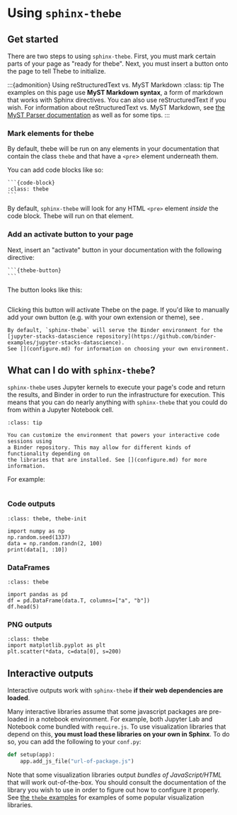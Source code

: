 # Using `sphinx-thebe`

## Get started

There are two steps to using `sphinx-thebe`. First, you must mark certain
parts of your page as "ready for thebe". Next, you must insert a button onto
the page to tell Thebe to initialize.

:::{admonition} Using reStructuredText vs. MyST Markdown
:class: tip
The examples on this page use **MyST Markdown syntax**, a form of markdown that works with Sphinx directives. You can also use reStructuredText if you wish. For information about reStructuredText vs. MyST Markdown, see [the MyST Parser documentation](https://myst-parser.readthedocs.io/en/latest/using/syntax.html) as well as [](examples/rst) for some tips.
:::

### Mark elements for thebe

By default, thebe will be run on any elements in your documentation that contain
the class `thebe` and that have a `<pre`> element underneath them.

You can add code blocks like so:

````
```{code-block}
:class: thebe
```
````

By default, `sphinx-thebe` will look for any HTML `<pre>` element *inside* the code
block. Thebe will run on that element.

### Add an activate button to your page

Next, insert an "activate" button in your documentation with the following
directive:

````
```{thebe-button}
```
````

The button looks like this:

```{thebe-button}
```

Clicking this button will activate Thebe on the page. If you'd like to manually
add your own button (e.g. with your own extension or theme), see [](add-custom-button).

```{note}
By default, `sphinx-thebe` will serve the Binder environment for the
[jupyter-stacks-datascience repository](https://github.com/binder-examples/jupyter-stacks-datascience).
See [](configure.md) for information on choosing your own environment.
```

## What can I do with `sphinx-thebe`?

`sphinx-thebe` uses Jupyter kernels to execute your page's code and return the
results, and Binder in order to run the infrastructure for execution. This means that
you can do nearly anything with `sphinx-thebe` that you could do from within a
Jupyter Notebook cell.

```{admonition} You can customize your environment
:class: tip

You can customize the environment that powers your interactive code sessions using
a Binder repository. This may allow for different kinds of functionality depending on
the libraries that are installed. See [](configure.md) for more information.
```

For example:

```{thebe-button} Launch examples below!
```

### Code outputs

```{code-block}
:class: thebe, thebe-init

import numpy as np
np.random.seed(1337)
data = np.random.randn(2, 100)
print(data[1, :10])
```

### DataFrames

```{code-block}
:class: thebe

import pandas as pd
df = pd.DataFrame(data.T, columns=["a", "b"])
df.head(5)
```

### PNG outputs

```{code-block}
:class: thebe
import matplotlib.pyplot as plt
plt.scatter(*data, c=data[0], s=200)
```


## Interactive outputs

Interactive outputs work with `sphinx-thebe` **if their web dependencies are loaded**.

Many interactive libraries assume that some javascript packages are pre-loaded in a notebook environment. For example, both Jupyter Lab and Notebook come bundled with `require.js`. To use visualization libraries that depend on this, **you must load these libraries on your own in Sphinx**. To do so, you can add the following to your `conf.py`:

```python
def setup(app):
    app.add_js_file("url-of-package.js")
```

Note that some visualization libraries output *bundles of JavaScript/HTML* that will work out-of-the-box. You should consult the documentation of the library you wish to use in order to figure out how to configure it properly. See [the `thebe` examples](https://thebe.readthedocs.io/en/latest/) for examples of some popular visualization libraries.

